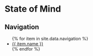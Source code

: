# State of Mind

## Navigation
<ul>
  {% for item in site.data.navigation %}
    <li>
      <a href=site."{{ item.link }}"> {{ item.name }} </a>
    </li>
  {% endfor %}
</ul>
